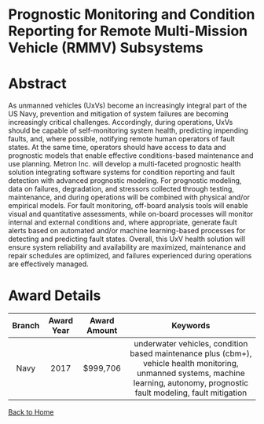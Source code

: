
Prognostic Monitoring and Condition Reporting for Remote Multi-Mission Vehicle (RMMV) Subsystems
================================================================================================

# Abstract


As unmanned vehicles (UxVs) become an increasingly integral part of the US Navy, prevention and mitigation of system failures are becoming increasingly critical challenges. Accordingly, during operations, UxVs should be capable of self-monitoring system health, predicting impending faults, and, where possible, notifying remote human operators of fault states. At the same time, operators should have access to data and prognostic models that enable effective conditions-based maintenance and use planning. Metron Inc. will develop a multi-faceted prognostic health solution integrating software systems for condition reporting and fault detection with advanced prognostic modeling. For prognostic modeling, data on failures, degradation, and stressors collected through testing, maintenance, and during operations will be combined with physical and/or empirical models. For fault monitoring, off-board analysis tools will enable visual and quantitative assessments, while on-board processes will monitor internal and external conditions and, where appropriate, generate fault alerts based on automated and/or machine learning-based processes for detecting and predicting fault states. Overall, this UxV health solution will ensure system reliability and availability are maximized, maintenance and repair schedules are optimized, and failures experienced during operations are effectively managed.  

# Award Details

|Branch|Award Year|Award Amount|Keywords|
| :---: | :---: | :---: | :---: |
|Navy|2017|$999,706|underwater vehicles, condition based maintenance plus (cbm+), vehicle health monitoring, unmanned systems, machine learning, autonomy, prognostic fault modeling, fault mitigation|
  
  


[Back to Home](https://github.com/chrischow/dod_sbir_awards/Reports/DJ/#1913)